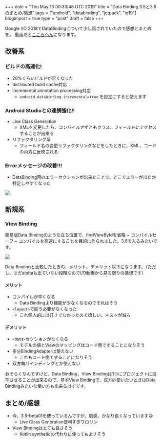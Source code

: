 +++
date = "Thu May 16 00:33:48 UTC 2019"
title = "Data Binding 3.5と3.6のまとめ/感想"
tags = ["android", "databinding", "jetpack", "io19"]
blogimport = true
type = "post"
draft = false
+++

Google I/O 2019でDataBindingについて少し話されていたので感想とまとめを。
動画だと[ここらへん](https://youtu.be/Qxj2eBmXLHg?t=243)になります。

## 改善系

### ビルドの高速化!

- 20%くらいビルドが早くなった
- distributed build cache対応
- Incremental annotation processing対応
    - `android.databinding.incremental=true` を設定にすると使えます

### Android Studioとの連携強化!!

- Live Class Generation
    - XMLを変更したら、コンパイルせずともクラス、フィールドにアクセスすることが出来る
- リファクタリング系
    - フィールド名の変更リファクタリングなどをしたときに、XML、コードの両方に反映される

### Errorメッセージの改善!!!

- DataBinding用のエラーセクションが出来たことで、どこでエラーが出たか特定しやすくなった

<img src="https://lh3.googleusercontent.com/9sMrM9zLYG96Vg2Mlt7KON2audHhb2hPcryUDkkp9E0s2Q2oVKd94EsoxxvxZwhAfkORXabT2-V2lnxDlEF7gMoTWMmJ0AmIPjyp-o54bFdqoN7u4KQlNqwz6ufqT8xKx7JvKJoJc-cyaH-3IOujqq-m7V0h5QYeN1W2JAeon_fDv-vqPRqzHydPvW2zv8NEuboWPOCQFSqABPj61OEI0kLstUwClb6E6_1CAjtenJfmhUjG2_gBbNakPao6BnSb4-1_BHeZnpkUMPzWyip4I0bRtnAIZcCjt797Sk90o8e87H0y_JdGUu-crJ2LVL5QvJ8Sz2WKkFcs1AxaLnn4PfRYzooeh70hJAjFPXuR9tkonL5PjyT96EqgOhmQlmzmXaj6NEwYjmOc7VE8KDFXSvLUm1K5GlyaU1j8vUWhnNKvPPpfFn26XnIcTD0j2-YE_RhR4nP40LNS1XxCsFOJBpOWZCK69JwAp3flmULDQpmkJkeSp99T_suxdxlRDrPZnTb4gNAs6Bd0IMsalfJpOQWpAPQebqNkuan_BjytvzQl3sR0KPi73AafkfzcNQbPjsMXxMJNqbyMaxZFwDIIw5WLLm7GoOsU8PX8d1sadYbwTHVYpx9M_nqTcBLns-henpEBj89wDXy3tXg-xF2DyGNScK2blikn=w2160-h1620-no" style="max-width: 600px" />

## 新規系

### View Binding

簡易版Data Bindingのような立ち位置で、findViewByIdを省略 + コンパイルセーフ + コンパイルを高速にすることを目的に作られました。3.6で入るみたいです。

<img src="https://lh3.googleusercontent.com/WfZyK356KdBHf5gHL1PExSKTXXo5_lEKhsvoDhrlRgSWH40Qa4Y6hhw_08w3Wm46KAoFAf26_cAhtDIzDja3OKxf7cVTju9UwNp-JAvaTDJrlI2gWHSmTkePpGB8Vl8pxzdmAcjuuJ1EzUW_h67sFEULzQE-a1ro96x03jAC5FCjWSArhx2f5jz9cqSPdhieW_zk1glrdLqHUogvoeJCoLbtaDy2KFnwQkwJDWPkWDfBs3Q2CxrkI6-Fom1fmpHIFMZ4NjUVU4TKfbDqYWCALnvB5G17HXy0YvFjYnSDLtWn4nUMH2rZWnh0R9JJU5fIVBDtncuZkqhp-AZUJBrInCsvV-8vIaUeBr6ZoUPTd9Ja4qz0ooODr7VOJDGBFPP4qHpNIzQwxWzCgYlsRU4l8i9dxMCKq0bLfTxZcIGBYYm-Bed8AGiUyPnsS_7HTMkuWu_NPGn-cTOTIFJ6n9vSdm2uR0IIJWXW8fS6s_q0S9eSZJYW6zeJBXOxdP4ot2FSaZDL8pmwbxivfaWTA_R3XraQizWG788EvVkpFvF2Xree28fR6qKP1zlKS2mSrooQCsQ-xNkoLWnTkNkLC8j9USiSRFrhDl0Mu9LmJckzPSq52FmaX8ClbXt8_H2vML3tmwqY8FQ92ZTmP9WNHDFr12jP96uX_3jKsraXa8btthUlzCHe58dIWeSlKU7GOqh1hr8k4GGcxZYvJVzjydsGIY-mqQ=w2160-h1620-no" style="max-width: 600px" />

Data Bindingと比較したときの、メリット、デメリット以下になります。（ただし、まだalphaも出ていない段階なのでI/O動画から見る限りの感想です）

#### メリット

- コンパイルが早くなる
    - Data Bindingより機能が少なくなるのでそれはそう
- `<layout>`で囲う必要がなくなった
    - これ個人的には好きでなかったので嬉しい。ネストが減る

#### デメリット

- `<data>`セクションがなくなる
    - モデルの値とViewのマッピングはコード側ですることになりそう
- 多分BindingAdapterは使えない
    - これもコード側ですることになりそう
- 双方向バインディングとか使えない

おそらくなんですけど、Data Binding、View Bindingは1つにプロジェクトに混在させることが出来るので、基本View Bindingで、双方向使いたいときはData Bindingみたいな使い方も出来るはずです。

## まとめ/感想

- 今、3.5-beta01を使っているんですが、肌感、かなり良くなっています😃
    - Live Class Generation便利すぎワロリン
- View Bindingはとても良さそう
    - Kotlin syntheticの代わりに使ってもよさそう
